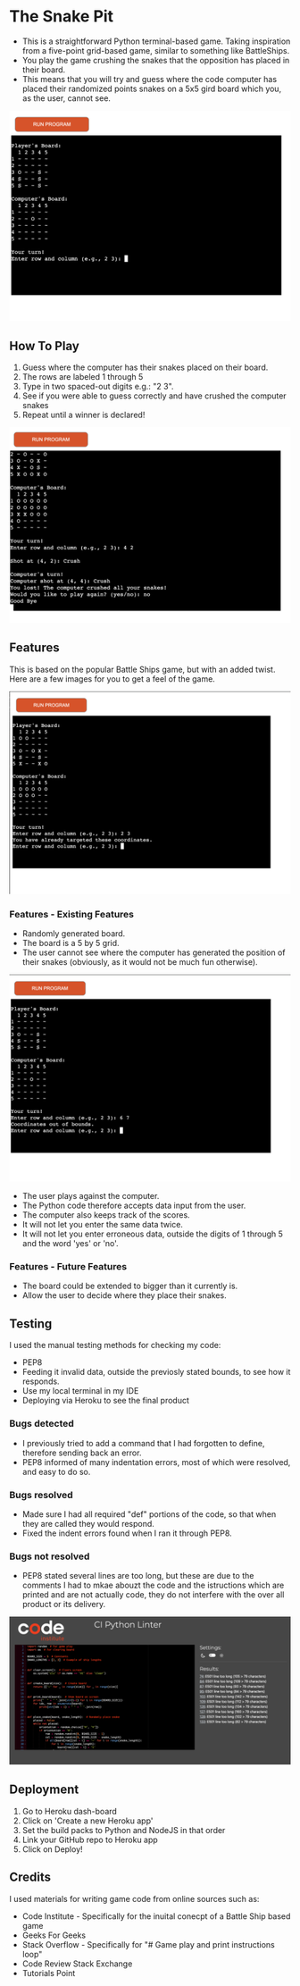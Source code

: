 # The Snake Pit

* This is a straightforward Python terminal-based game. Taking inspiration from a five-point grid-based game, similar to something like BattleShips.
* You play the game crushing the snakes that the opposition has placed in their board.
* This means that you will try and guess where the code computer has placed their randomized points snakes on a 5x5 gird board which you, as the user, cannot see. 


![contactimage](assets/GameBegin.png)

## How To Play 

1. Guess where the computer has their snakes placed on their board.
2. The rows are labeled 1 through 5 
3. Type in two spaced-out digits e.g.: "2 3". 
4. See if you were able to guess correctly and have crushed the computer snakes
5. Repeat until a winner is declared!

![contactimage](assets/GameLost.png)

## Features 

This is based on the popular Battle Ships game, but with an added twist. Here are a few images for you to get a feel of the game.

![contactimage](assets/GamePlay.png)


###  Features - Existing Features

 - Randomly generated board.
 - The board is a 5 by 5 grid.
 - The user cannot see where the computer has generated the position of their snakes (obviously, as it would not be much fun otherwise).

![contactimage](assets/GameInvalidInput.png) 

* The user plays against the computer.
* The Python code therefore accepts data input from the user.
* The computer also keeps track of the scores.
* It will not let you enter the same data twice. 
* It will not let you enter erroneous data, outside the digits of 1 through 5 and the word 'yes' or 'no'. 


###  Features - Future Features 

* The board could be extended to bigger than it currently is. 
* Allow the user to decide where they place their snakes. 

## Testing 

I used the manual testing methods for checking my code: 

- PEP8 
- Feeding it invalid data, outside the previosly stated bounds, to see how it responds. 
- Use my local terminal in my IDE
- Deploying via Heroku to see the final product 


### Bugs detected

- I previously tried to add a command that I had forgotten to define, therefore sending back an error.
- PEP8 informed of many indentation errors, most of which were resolved, and easy to do so. 


### Bugs resolved 

- Made sure I had all required "def" portions of the code, so that when they are called they would respond.
- Fixed the indent errors found when I ran it through PEP8. 


### Bugs not resolved 

- PEP8 stated several lines are too long, but these are due to the comments I had to mkae abouzt the code and the istructions which are printed and are not actually code, they do not interfere with the over all product or its delivery. 

![contactimage](assets/GameThruValidator.png)

## Deployment 

1. Go to Heroku dash-board 
2. Click on 'Create a new Heroku app'
3. Set the build packs to Python and NodeJS in that order
4. Link your GitHub repo to Heroku app 
5. Click on Deploy!

## Credits 

I used materials for writing game code from online sources such as: 
* Code Institute - Specifically for the inuital conecpt of a Battle Ship based game 
* Geeks For Geeks 
* Stack Overflow - Specifically for "# Game play and print instructions loop"
* Code Review Stack Exchange  
* Tutorials Point 